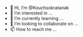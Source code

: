 - 👋 Hi, I’m @Kouchsokratanak
- 👀 I’m interested in ...
- 🌱 I’m currently learning ...
- 💞️ I’m looking to collaborate on ...
- 📫 How to reach me ...

<!---
Kouchsokratanak/Kouchsokratanak is a ✨ special ✨ repository because its `README.md` (this file) appears on your GitHub profile.
You can click the Preview link to take a look at your changes.
--->

